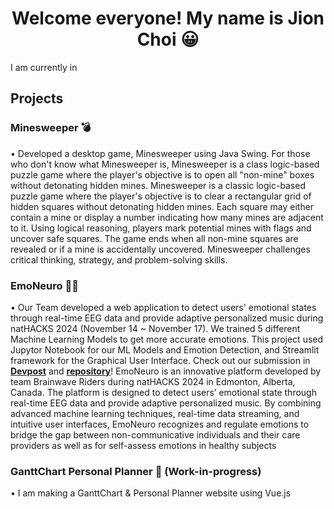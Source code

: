 <h1 align="center"> Welcome everyone! My name is Jion Choi 😀 <br> </h2>
I am currently in 

## **Projects** <br>
### Minesweeper 💣
  • Developed a desktop game, Minesweeper using Java Swing. For those who don't know what Minesweeper is, Minesweeper is a class logic-based puzzle game where the player's objective is to open all "non-mine" boxes without detonating hidden mines. 
  Minesweeper is a classic logic-based puzzle game where the player's objective is to clear a rectangular grid of hidden squares without detonating hidden mines. Each square may either contain a mine or display a number indicating how many mines are adjacent to it. Using logical reasoning, players mark potential mines with flags and uncover safe squares. The game ends when all non-mine squares are revealed or if a mine is accidentally uncovered. Minesweeper challenges critical thinking, strategy, and problem-solving skills.
    

### EmoNeuro 🧠🎼
  • Our Team developed a web application to detect users' emotional states through real-time EEG data and provide adaptive personalized music during natHACKS 2024 (November 14 ~ November 17). We trained 5 different Machine Learning Models to get more accurate emotions. This project used Jupytor Notebook for our ML Models and Emotion Detection, and Streamlit framework for the Graphical User Interface. Check out our submission in [**Devpost**]( https://devpost.com/software/brainwave-riders?ref_content=contribution-prompt&ref_feature=engagement&ref_medium=email&utm_campaign=contribution-prompt&utm_content=contribution_reminder&utm_medium=email&utm_source=transactional#app-team ) and [**repository**](https://github.com/jionchoi/2024_NatHack_Brainwave_Riders/blob/main/README.md)!
  EmoNeuro is an innovative platform developed by team Brainwave Riders during natHACKS 2024 in Edmonton, Alberta, Canada. The platform is designed to detect users’ emotional state through real-time EEG data and provide adaptive personalized music. By combining advanced machine learning techniques, real-time data streaming, and intuitive user interfaces, EmoNeuro recognizes and regulate emotions to bridge the gap between non-communicative individuals and their care providers as well as for self-assess emotions in healthy subjects

### GanttChart Personal Planner 📆 (Work-in-progress)
  • I am making a GanttChart & Personal Planner website using Vue.js  
